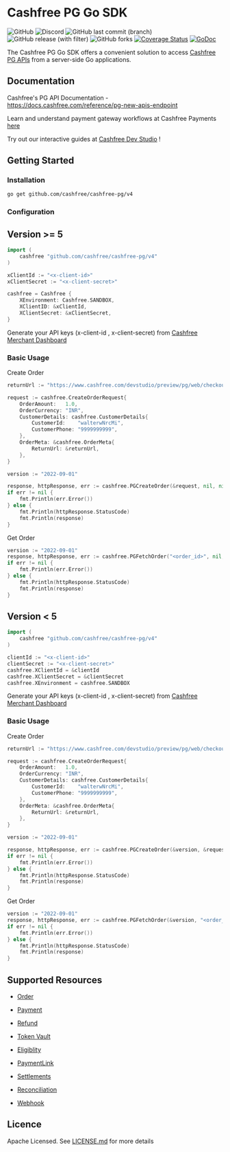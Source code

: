 # Cashfree PG Go SDK
![GitHub](https://img.shields.io/github/license/cashfree/cashfree-pg) ![Discord](https://img.shields.io/discord/931125665669972018?label=discord) ![GitHub last commit (branch)](https://img.shields.io/github/last-commit/cashfree/cashfree-pg/main) ![GitHub release (with filter)](https://img.shields.io/github/v/release/cashfree/cashfree-pg?label=latest) ![GitHub forks](https://img.shields.io/github/forks/cashfree/cashfree-pg) [![Coverage Status](https://coveralls.io/repos/github/cashfree/cashfree-pg/badge.svg?branch=main)](https://coveralls.io/github/cashfree/cashfree-pg?branch=main) [![GoDoc](https://godoc.org/github.com/cashfree/cashfree-pg/v4?status.svg)](https://godoc.org/github.com/cashfree/cashfree-pg/v4)

The Cashfree PG Go SDK offers a convenient solution to access [Cashfree PG APIs](https://docs.cashfree.com/reference/pg-new-apis-endpoint) from a server-side Go  applications. 



## Documentation

Cashfree's PG API Documentation - https://docs.cashfree.com/reference/pg-new-apis-endpoint

Learn and understand payment gateway workflows at Cashfree Payments [here](https://docs.cashfree.com/docs/payment-gateway)

Try out our interactive guides at [Cashfree Dev Studio](https://www.cashfree.com/devstudio) !

## Getting Started

### Installation
```bash
go get github.com/cashfree/cashfree-pg/v4
```
### Configuration

## Version >= 5

```go 
import (
    cashfree "github.com/cashfree/cashfree-pg/v4"
)

xClientId := "<x-client-id>"
xClientSecret := "<x-client-secret>"

cashfree = Cashfree {
	XEnvironment: Cashfree.SANDBOX,
	XClientID: &xClientId,
	XClientSecret: &xClientSecret,
}
```
Generate your API keys (x-client-id , x-client-secret) from [Cashfree Merchant Dashboard](https://merchant.cashfree.com/merchants/login)

### Basic Usage
Create Order
```go
returnUrl := "https://www.cashfree.com/devstudio/preview/pg/web/checkout?order_id={order_id}"

request := cashfree.CreateOrderRequest{
	OrderAmount:   1.0,
	OrderCurrency: "INR",
	CustomerDetails: cashfree.CustomerDetails{
		CustomerId:    "walterwNrcMi",
		CustomerPhone: "9999999999",
	},
	OrderMeta: &cashfree.OrderMeta{
		ReturnUrl: &returnUrl,
	},
}

version := "2022-09-01"

response, httpResponse, err := cashfree.PGCreateOrder(&request, nil, nil, nil)
if err != nil {
	fmt.Println(err.Error())
} else {
	fmt.Println(httpResponse.StatusCode)
	fmt.Println(response)
}
```

Get Order
```go
version := "2022-09-01"
response, httpResponse, err := cashfree.PGFetchOrder("<order_id>", nil, nil, nil)
if err != nil {
	fmt.Println(err.Error())
} else {
	fmt.Println(httpResponse.StatusCode)
	fmt.Println(response)
}
```

## Version < 5

```go 
import (
    cashfree "github.com/cashfree/cashfree-pg/v4"
)

clientId := "<x-client-id>"
clientSecret := "<x-client-secret>"
cashfree.XClientId = &clientId
cashfree.XClientSecret = &clientSecret
cashfree.XEnvironment = cashfree.SANDBOX
```

Generate your API keys (x-client-id , x-client-secret) from [Cashfree Merchant Dashboard](https://merchant.cashfree.com/merchants/login)

### Basic Usage
Create Order
```go
returnUrl := "https://www.cashfree.com/devstudio/preview/pg/web/checkout?order_id={order_id}"

request := cashfree.CreateOrderRequest{
	OrderAmount:   1.0,
	OrderCurrency: "INR",
	CustomerDetails: cashfree.CustomerDetails{
		CustomerId:    "walterwNrcMi",
		CustomerPhone: "9999999999",
	},
	OrderMeta: &cashfree.OrderMeta{
		ReturnUrl: &returnUrl,
	},
}

version := "2022-09-01"

response, httpResponse, err := cashfree.PGCreateOrder(&version, &request, nil, nil, nil)
if err != nil {
	fmt.Println(err.Error())
} else {
	fmt.Println(httpResponse.StatusCode)
	fmt.Println(response)
}
```

Get Order
```go
version := "2022-09-01"
response, httpResponse, err := cashfree.PGFetchOrder(&version, "<order_id>", nil, nil, nil)
if err != nil {
	fmt.Println(err.Error())
} else {
	fmt.Println(httpResponse.StatusCode)
	fmt.Println(response)
}
```

## Supported Resources

- [Order](docs/Orders.md)

- [Payment](docs/Payments.md)

- [Refund](docs/Refunds.md)

- [Token Vault](docs/TokenVault.md)

- [Eligiblity](docs/Eligibility.md)

- [PaymentLink](docs/PaymentLink.md)

- [Settlements](docs/Settlements.md)

- [Reconciliation](docs/Reconciliation.md)

- [Webhook](docs/Webhook.md)

## Licence

Apache Licensed. See [LICENSE.md](LICENSE.md) for more details
